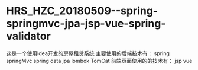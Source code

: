 # HRS_HZC_20180509--spring-springmvc-jpa-jsp-vue-spring-validator
这是一个使用Idea开发的房屋租赁系统
主要使用的后端技术有：
spring
springMvc
spring data jpa
lombok
TomCat
前端页面使用的的技术有：
jsp
vue
